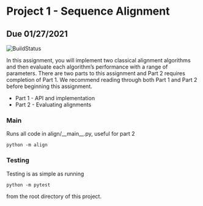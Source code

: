 # Project 1 - Sequence Alignment
## Due 01/27/2021

![BuildStatus](https://github.com/MiguelGuardado/Guardado_Miguel_BMI203_HW1/workflows/HW1/badge.svg?event=push)

In this assignment, you will implement two classical alignment algorithms and then evaluate each algorithm’s performance with a range of parameters. There are two parts to this assignment and Part 2 requires completion of Part 1. We recommend reading through both Part 1 and Part 2 before beginning this assignment. 

* Part 1 - API and implementation
* Part 2 - Evaluating alignments

### Main
Runs all code in align/\_\_main\_\_.py, useful for part 2
```
python -m align
```

### Testing
Testing is as simple as running
```
python -m pytest
```
from the root directory of this project.
